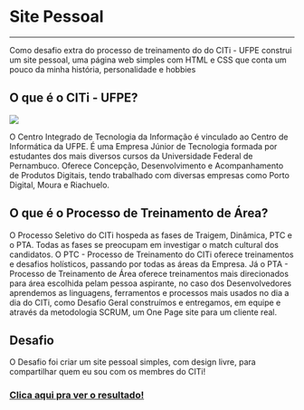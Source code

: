 # Site Pessoal

***

Como desafio extra do processo de treinamento do do CITi - UFPE construi um site pessoal, uma página web simples com HTML e 
CSS que conta um pouco da minha história, personalidade e hobbies

## O que é o CITi - UFPE?
<img src="https://user-images.githubusercontent.com/63838200/175785652-910487d6-c1d6-4c1e-bbf8-b29a5076f0c7.png"/>

O Centro Integrado de Tecnologia da Informação é vinculado ao Centro de Informática da UFPE. É uma Empresa Júnior de Tecnologia formada por 
estudantes dos mais diversos cursos da Universidade Federal de Pernambuco. Oferece Concepção, Desenvolvimento e Acompanhamento de Produtos Digitais, 
tendo trabalhado com diversas empresas como Porto Digital, Moura e Riachuelo.

## O que é o Processo de Treinamento de Área?
O Processo Seletivo do CITi hospeda as fases de Traigem, Dinâmica, PTC  e o PTA. Todas as fases se preocupam em investigar o match cultural dos candidatos.
O PTC - Processo de Treinamento do CITi oferece treinamentos e desafios holísticos, passando por todas as áreas da Empresa. Já o PTA - Processo de
Treinamento de Área oferece treinamentos mais direcionados para área escolhida pelam pessoa aspirante, no caso dos Desenvolvedores aprendemos as 
linguagens, ferramentos e processos mais usados no dia a dia do CITi, como Desafio Geral construímos e entregamos, em equipe e através da metodologia 
SCRUM, um One Page site para um cliente real.

## Desafio 

O Desafio foi criar um site pessoal simples, com design livre, para compartilhar quem eu sou com os membres do CITi! 

### <a href="https://sthecabral.github.io"><p>Clica aqui pra ver o resultado!</p></a>

